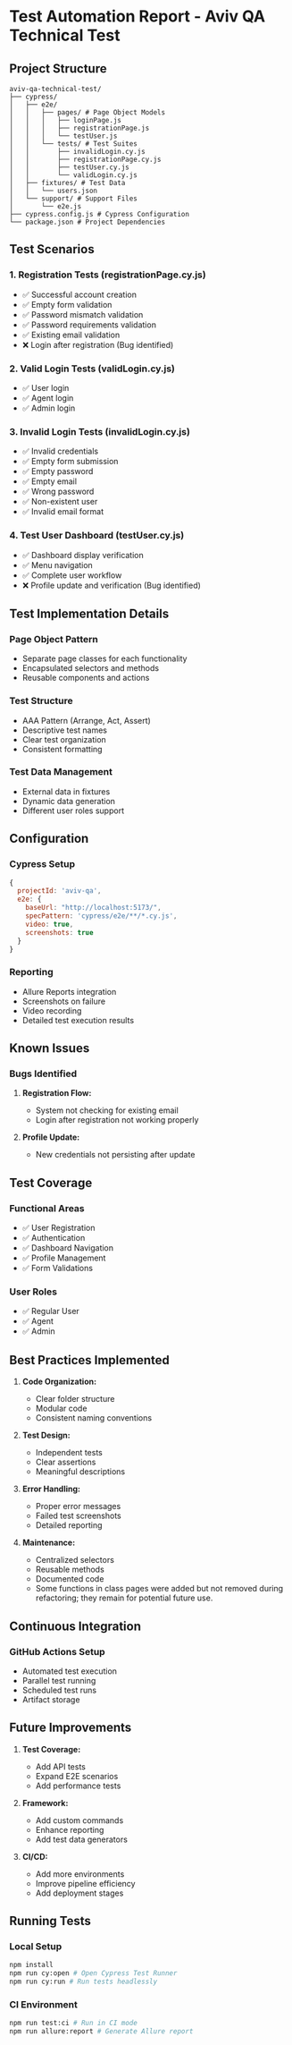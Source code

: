 # Test Automation Report - Aviv QA Technical Test

## Project Structure

```
aviv-qa-technical-test/
├── cypress/
│   ├── e2e/
│   │   ├── pages/ # Page Object Models
│   │   │   ├── loginPage.js
│   │   │   ├── registrationPage.js
│   │   │   └── testUser.js
│   │   └── tests/ # Test Suites
│   │       ├── invalidLogin.cy.js
│   │       ├── registrationPage.cy.js
│   │       ├── testUser.cy.js
│   │       └── validLogin.cy.js
│   ├── fixtures/ # Test Data
│   │   └── users.json
│   └── support/ # Support Files
│       └── e2e.js
├── cypress.config.js # Cypress Configuration
└── package.json # Project Dependencies
```

## Test Scenarios

### 1. Registration Tests (registrationPage.cy.js)
- ✅ Successful account creation
- ✅ Empty form validation
- ✅ Password mismatch validation
- ✅ Password requirements validation
- ✅ Existing email validation
- ❌ Login after registration (Bug identified)

### 2. Valid Login Tests (validLogin.cy.js)
- ✅ User login
- ✅ Agent login
- ✅ Admin login

### 3. Invalid Login Tests (invalidLogin.cy.js)
- ✅ Invalid credentials
- ✅ Empty form submission
- ✅ Empty password
- ✅ Empty email
- ✅ Wrong password
- ✅ Non-existent user
- ✅ Invalid email format

### 4. Test User Dashboard (testUser.cy.js)
- ✅ Dashboard display verification
- ✅ Menu navigation
- ✅ Complete user workflow
- ❌ Profile update and verification (Bug identified)

## Test Implementation Details

### Page Object Pattern
- Separate page classes for each functionality
- Encapsulated selectors and methods
- Reusable components and actions

### Test Structure
- AAA Pattern (Arrange, Act, Assert)
- Descriptive test names
- Clear test organization
- Consistent formatting

### Test Data Management
- External data in fixtures
- Dynamic data generation
- Different user roles support

## Configuration

### Cypress Setup

```javascript
{
  projectId: 'aviv-qa',
  e2e: {
    baseUrl: "http://localhost:5173/",
    specPattern: 'cypress/e2e/**/*.cy.js',
    video: true,
    screenshots: true
  }
}
```

### Reporting
- Allure Reports integration
- Screenshots on failure
- Video recording
- Detailed test execution results

## Known Issues

### Bugs Identified
1. **Registration Flow:**
   - System not checking for existing email
   - Login after registration not working properly

2. **Profile Update:**
   - New credentials not persisting after update

## Test Coverage

### Functional Areas
- ✅ User Registration
- ✅ Authentication
- ✅ Dashboard Navigation
- ✅ Profile Management
- ✅ Form Validations

### User Roles
- ✅ Regular User
- ✅ Agent
- ✅ Admin

## Best Practices Implemented

1. **Code Organization:**
   - Clear folder structure
   - Modular code
   - Consistent naming conventions

2. **Test Design:**
   - Independent tests
   - Clear assertions
   - Meaningful descriptions

3. **Error Handling:**
   - Proper error messages
   - Failed test screenshots
   - Detailed reporting

4. **Maintenance:**
   - Centralized selectors
   - Reusable methods
   - Documented code
   - Some functions in class pages were added but not removed during refactoring; they remain for potential future use.

## Continuous Integration

### GitHub Actions Setup
- Automated test execution
- Parallel test running
- Scheduled test runs
- Artifact storage

## Future Improvements

1. **Test Coverage:**
   - Add API tests
   - Expand E2E scenarios
   - Add performance tests

2. **Framework:**
   - Add custom commands
   - Enhance reporting
   - Add test data generators

3. **CI/CD:**
   - Add more environments
   - Improve pipeline efficiency
   - Add deployment stages

## Running Tests

### Local Setup

```bash
npm install
npm run cy:open # Open Cypress Test Runner
npm run cy:run # Run tests headlessly
```

### CI Environment

```bash
npm run test:ci # Run in CI mode
npm run allure:report # Generate Allure report
```

